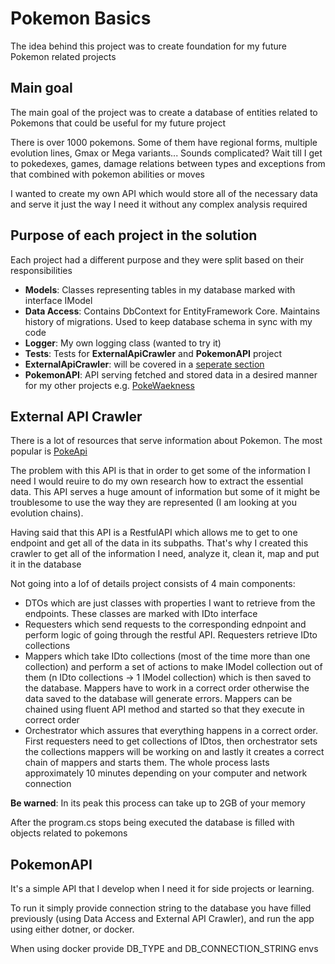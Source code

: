 # Pokemon Basics

The idea behind this project was to create foundation for my future Pokemon related projects

## Main goal

The main goal of the project was to create a database of entities related to Pokemons that could be useful for my future project

There is over 1000 pokemons. Some of them have regional forms, multiple evolution lines, Gmax or Mega variants... Sounds complicated? Wait till I get to pokedexes, games, damage relations between types and exceptions from that combined with pokemon abilities or moves

I wanted to create my own API which would store all of the necessary data and serve it just the way I need it without any complex analysis required

## Purpose of each project in the solution

Each project had a different purpose and they were split based on their responsibilities

- <b>Models</b>: Classes representing tables in my database marked with interface IModel
- <b>Data Access</b>: Contains DbContext for EntityFramework Core. Maintains history of migrations. Used to keep database schema in sync with my code
- <b>Logger</b>: My own logging class (wanted to try it)
- <b>Tests</b>: Tests for <b>ExternalApiCrawler</b> and <b>PokemonAPI</b> project
- <b>ExternalApiCrawler</b>: will be covered in a [seperate section](#external-api-crawler)
- <b>PokemonAPI</b>: API serving fetched and stored data in a desired manner for my other projects e.g. [PokeWaekness](https://github.com/PepeKwapien/PokeWeakness)

## External API Crawler

There is a lot of resources that serve information about Pokemon. The most popular is [PokeApi](https://pokeapi.co/)

The problem with this API is that in order to get some of the information I need I would reuire to do my own research how to extract the essential data.
This API serves a huge amount of information but some of it might be troublesome to use the way they are represented (I am looking at you evolution chains).

Having said that this API is a RestfulAPI which allows me to get to one endpoint and get all of the data in its subpaths. That's why I created this crawler to get all of the information I need, analyze it, clean it, map and put it in the database

Not going into a lof of details project consists of 4 main components:
- DTOs which are just classes with properties I want to retrieve from the endpoints. These classes are marked with IDto interface
- Requesters which send requests to the corresponding ednpoint and perform logic of going through the restful API. Requesters retrieve IDto collections
- Mappers which take IDto collections (most of the time more than one collection) and perform a set of actions to make IModel collection out of them (n IDto collections -> 1 IModel collection) which is then saved to the database. Mappers have to work in a correct order otherwise the data saved to the database will generate errors. Mappers can be chained using fluent API method and started so that they execute in correct order
- Orchestrator which assures that everything happens in a correct order. First requesters need to get collections of IDtos, then orchestrator sets the collections mappers will be working on and lastly it creates a correct chain of mappers and starts them. The whole process lasts approximately 10 minutes depending on your computer and network connection

<b>Be warned</b>:
In its peak this process can take up to 2GB of your memory

After the program.cs stops being executed the database is filled with objects related to pokemons


## PokemonAPI

It's a simple API that I develop when I need it for side projects or learning.

To run it simply provide connection string to the database you have filled previously (using Data Access and External API Crawler), and run the app using either dotner, or docker.

When using docker provide DB_TYPE and DB_CONNECTION_STRING envs
